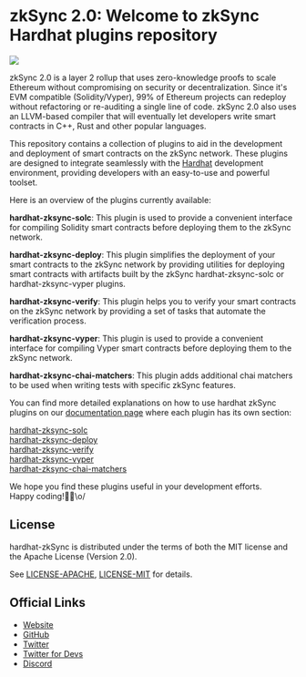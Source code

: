 # zkSync 2.0: Welcome to zkSync Hardhat plugins repository

![](https://user-images.githubusercontent.com/8230135/215079996-46ec1c91-e65d-4adb-8d7a-f7eecf851858.svg)

zkSync 2.0 is a layer 2 rollup that uses zero-knowledge proofs to scale Ethereum without compromising on security or
decentralization. Since it's EVM compatible (Solidity/Vyper), 99% of Ethereum projects can redeploy without refactoring
or re-auditing a single line of code. zkSync 2.0 also uses an LLVM-based compiler that will eventually let developers
write smart contracts in C++, Rust and other popular languages.

This repository contains a collection of plugins to aid in the development and deployment of smart contracts on the zkSync network. These plugins are designed to integrate seamlessly with the [Hardhat](https://hardhat.org/) development environment, providing developers with an easy-to-use and powerful toolset.

Here is an overview of the plugins currently available:

**hardhat-zksync-solc**: This plugin is used to provide a convenient interface for compiling Solidity smart contracts before deploying them to the zkSync network.

**hardhat-zksync-deploy**: This plugin simplifies the deployment of your smart contracts to the zkSync network by providing utilities for deploying smart contracts with artifacts built by the zkSync hardhat-zksync-solc or hardhat-zksync-vyper plugins.

**hardhat-zksync-verify**: This plugin helps you to verify your smart contracts on the zkSync network by providing a set of tasks that automate the verification process.

**hardhat-zksync-vyper**: This plugin is used to provide a convenient interface for compiling Vyper smart contracts before deploying them to the zkSync network.

**hardhat-zksync-chai-matchers**: This plugin adds additional chai matchers to be used when writing tests with specific zkSync features.

You can find more detailed explanations on how to use hardhat zkSync plugins on our [documentation page](https://v2-docs.zksync.io/api/hardhat/plugins.html#plugins) where each plugin has its own section:

[hardhat-zksync-solc](https://v2-docs.zksync.io/api/hardhat/plugins.html#hardhat-zksync-solc)\
[hardhat-zksync-deploy](https://v2-docs.zksync.io/api/hardhat/plugins.html#hardhat-zksync-deploy)\
[hardhat-zksync-verify](https://v2-docs.zksync.io/api/hardhat/plugins.html#hardhat-zksync-verify)\
[hardhat-zksync-vyper](https://v2-docs.zksync.io/api/hardhat/plugins.html#hardhat-zksync-vyper)\
[hardhat-zksync-chai-matchers](https://v2-docs.zksync.io/api/hardhat/plugins.html#hardhat-zksync-chai-matchers)

We hope you find these plugins useful in your development efforts.\
Happy coding!🙌🎉\o/

## License

hardhat-zkSync is distributed under the terms of both the MIT license and the Apache License (Version 2.0).

See [LICENSE-APACHE](LICENSE-APACHE), [LICENSE-MIT](LICENSE-MIT) for details.

## Official Links

- [Website](https://zksync.io/)
- [GitHub](https://github.com/matter-labs)
- [Twitter](https://twitter.com/zksync)
- [Twitter for Devs](https://twitter.com/zkSyncDevs)
- [Discord](https://join.zksync.dev/)
